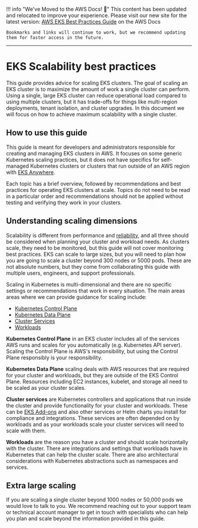
!!! info "We've Moved to the AWS Docs! 🚀"
    This content has been updated and relocated to improve your experience. 
    Please visit our new site for the latest version:
    [AWS EKS Best Practices Guide](https://docs.aws.amazon.com/eks/latest/best-practices/scalability.html) on the AWS Docs

    Bookmarks and links will continue to work, but we recommend updating them for faster access in the future.

---

# EKS Scalability best practices
This guide provides advice for scaling EKS clusters. The goal of scaling an EKS cluster is to maximize the amount of work a single cluster can perform. Using a single, large EKS cluster can reduce operational load compared to using multiple clusters, but it has trade-offs for things like multi-region deployments, tenant isolation, and cluster upgrades. In this document we will focus on how to achieve maximum scalability with a single cluster.

## How to use this guide
This guide is meant for developers and administrators responsible for creating and managing EKS clusters in AWS. It focuses on some generic Kubernetes scaling practices, but it does not have specifics for self-managed Kubernetes clusters or clusters that run outside of an AWS region with [EKS Anywhere](https://anywhere.eks.amazonaws.com/).

Each topic has a brief overview, followed by recommendations and best practices for operating EKS clusters at scale. Topics do not need to be read in a particular order and recommendations should not be applied without testing and verifying they work in your clusters.

## Understanding scaling dimensions
Scalability is different from performance and [reliability](https://aws.github.io/aws-eks-best-practices/reliability/docs/), and all three should be considered when planning your cluster and workload needs. As clusters scale, they need to be monitored, but this guide will not cover monitoring best practices. EKS can scale to large sizes, but you will need to plan how you are going to scale a cluster beyond 300 nodes or 5000 pods. These are not absolute numbers, but they come from collaborating this guide with multiple users, engineers, and support professionals.

Scaling in Kubernetes is multi-dimensional and there are no specific settings or recommendations that work in every situation. The main areas areas where we can provide guidance for scaling include:

* [Kubernetes Control Plane](control-plane)
* [Kubernetes Data Plane](data-plane)
* [Cluster Services](cluster-services)
* [Workloads](workloads)

**Kubernetes Control Plane** in an EKS cluster includes all of the services AWS runs and scales for you automatically (e.g. Kubernetes API server). Scaling the Control Plane is AWS's responsibility, but using the Control Plane responsibly is your responsibility.

**Kubernetes Data Plane** scaling deals with AWS resources that are required for your cluster and workloads, but they are outside of the EKS Control Plane. Resources including EC2 instances, kubelet, and storage all need to be scaled as your cluster scales.

**Cluster services** are Kubernetes controllers and applications that run inside the cluster and provide functionality for your cluster and workloads. These can be [EKS Add-ons](https://docs.aws.amazon.com/eks/latest/userguide/eks-add-ons.html) and also other services or Helm charts you install for compliance and integrations. These services are often depended on by workloads and as your workloads scale your cluster services will need to scale with them.

**Workloads** are the reason you have a cluster and should scale horizontally with the cluster. There are integrations and settings that workloads have in Kubernetes that can help the cluster scale. There are also architectural considerations with Kubernetes abstractions such as namespaces and services.

## Extra large scaling
If you are scaling a single cluster beyond 1000 nodes or 50,000 pods we would love to talk to you. We recommend reaching out to your support team or technical account manager to get in touch with specialists who can help you plan and scale beyond the information provided in this guide.
